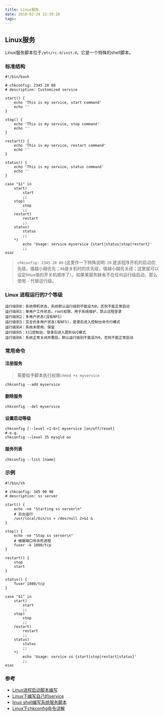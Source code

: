```yaml
---
title: Linux服务
date: 2018-02-24 12:39:20
tags: 
---
```

## Linux服务
Linux服务脚本位于`/etc/rc.d/init.d`，它是一个特殊的shell脚本。

### 标准结构
```shell
#!/bin/bash

# chkconfig: 2345 20 80
# description: Customized service

start() {
    echo 'This is my service, start command'
    echo ''
}

stop() {
    echo 'This is my service, stop command'
    echo ''
}

restart() {
    echo 'This is my service, restart command'
    echo ''
}

status() {
    echo 'This is my service, status command'
    echo ''
}

case "$1" in 
    start)
        start
        ;;
    stop)
        stop
        ;;
    restart)
        restart
        ;;
    status)
        status
        ;;
    *)
        echo 'Usage: service myservice {start|status|stop|restart}'
        ;;
esac
```

> `chkconfig: 2345 20 80` (这里作一下特殊说明: `20` 是该程序开机的启动优先级，值越小越优先；`80`是关机时的优先级，值越小越先关闭；这里就可以设定linux值的开关机顺序了）。如果某服务缺省不在任何运行级启动，那么使用 `-` 代替运行级。

### Linux 进程运行的7个等级
```
运行级别0：系统停机状态，系统默认运行级别不能设为0，否则不能正常启动
运行级别1：单用户工作状态，root权限，用于系统维护，禁止远程登录
运行级别2：多用户状态(没有NFS)
运行级别3：完全的多用户状态(有NFS)，登录后进入控制台命令行模式
运行级别4：系统未使用，保留
运行级别5：X11控制台，登录后进入图形GUI模式
运行级别6：系统正常关闭并重启，默认运行级别不能设为6，否则不能正常启动
```

### 常用命令
#### 注册服务
> 需要给予脚本执行权限`chmod +x myservice`
```
chkconfig --add myservice
```

#### 删除服务 
```
chkconfig --del myservice
```

#### 设置启动等级
```
chkconfig [--level <1-6>] myservice [on/off/reset]
# e.g.
chkconfig --level 35 mysqld on
```

#### 服务列表
```
chkconfig --list [name]
```

### 示例
``` shell
#!/bin/sh

# chkconfig: 345 90 90 
# description: ss server

start() {
    echo -ne "Starting ss server\n"
    # 后台运行
    /usr/local/bin/ss > /dev/null 2>&1 &
}

stop() {
    echo -ne "Stop ss server\n"
    # 根据端口号杀死进程
    fuser -k 1080/tcp
}

restart() {
    stop
    start
}

status() {
    fuser 1080/tcp
}

case "$1" in 
    start)
        start
        ;;
    stop)
        stop
        ;;
    restart)
        restart
        ;;
    status)
        status
        ;;
    *)
        echo 'Usage: service ss {start|stop|restart|status}'
        ;;
esac 
```

### 参考
- [Linux进程启动脚本编写](http://blog.fudenglong.site/2017/03/24/Linux%E8%BF%9B%E7%A8%8B%E5%90%AF%E5%8A%A8%E8%84%9A%E6%9C%AC%E7%BC%96%E5%86%99/)
- [Linux下编写自己的service](https://my.oschina.net/itblog/blog/532889)
- [linux shell编写系统服务脚本](http://blog.51cto.com/huanglianfeng/1363488)
- [Linux下chkconfig命令详解](https://www.cnblogs.com/panjun-Donet/archive/2010/08/10/1796873.html)